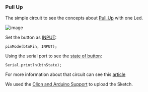 ### Pull Up

The simple circuit to see the concepts about [Pull Up](https://www.arduino.cc/en/Tutorial/InputPullupSerial) with one Led.

![image](https://user-images.githubusercontent.com/797845/82070460-273b6780-96ab-11ea-9f29-9d8db0669346.png)

Set the button as [INPUT](https://github.com/robsonoduarte/learn-arduino/blob/b0641c52d7940d15b5c2e160d52572a76614ea00/arduino-courses/arduino-brazilian-course/pull-up/pull_up.ino#L7):
```
pinMode(btnPin, INPUT);
```

Using the serial port to see the [state of button](https://github.com/robsonoduarte/learn-arduino/blob/b0641c52d7940d15b5c2e160d52572a76614ea00/arduino-courses/arduino-brazilian-course/pull-up/pull_up.ino#L16):
```
Serial.println(btnState);
```


For more information about that circuit can see this [article](https://www.instructables.com/id/Understanding-the-Pull-up-Resistor-With-Arduino/)

We used the [Clion and Arduino Support](https://github.com/robsonoduarte/learn-arduino/tree/master/clion-arduino/example) to upload the Sketch.

